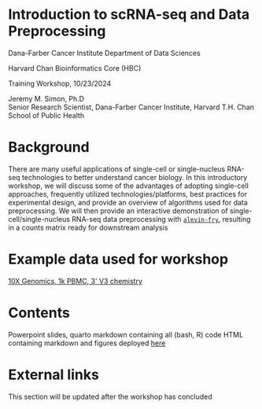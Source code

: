 # Introduction to scRNA-seq and Data Preprocessing
Dana-Farber Cancer Institute Department of Data Sciences 

Harvard Chan Bioinformatics Core (HBC)

Training Workshop, 10/23/2024  

Jeremy M. Simon, Ph.D  
Senior Research Scientist, Dana-Farber Cancer Institute, Harvard T.H. Chan School of Public Health  

# Background
There are many useful applications of single-cell or single-nucleus RNA-seq technologies to better understand cancer biology. In this introductory workshop, we will discuss 
some of the advantages of adopting single-cell approaches, frequently utilized technologies/platforms, best practices for experimental design, and provide an overview of 
algorithms used for data preprocessing. We will then provide an interactive demonstration of single-cell/single-nucleus RNA-seq data preprocessing with 
[`alevin-fry`](https://github.com/COMBINE-lab/alevin-fry), resulting in a counts matrix ready for downstream analysis

# Example data used for workshop
[10X Genomics, 1k PBMC, 3' V3 chemistry](https://www.10xgenomics.com/datasets/1-k-pbm-cs-from-a-healthy-donor-v-3-chemistry-3-standard-3-0-0)

# Contents
Powerpoint slides, quarto markdown containing all (bash, R) code
HTML containing markdown and figures deployed [here](https://jeremymsimon.github.io/HSPH_scRNA_20241023/HSPH_scRNA_20241023.html)

# External links
This section will be updated after the workshop has concluded
